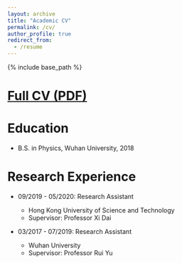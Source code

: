 ```yaml
---
layout: archive
title: "Academic CV"
permalink: /cv/
author_profile: true
redirect_from:
  - /resume
---
```


{% include base_path %}

[Full CV (PDF)](https://github.com/luokf/luokf.github.io/blob/master/files/CV_kfluo.pdf)
======

Education
======
* B.S. in Physics, Wuhan University, 2018

Research Experience
======
* 09/2019 - 05/2020: Research Assistant
  * Hong Kong University of Science and Technology
  * Supervisor: Professor Xi Dai

* 03/2017 - 07/2019: Research Assistant
  * Wuhan University
  * Supervisor: Professor Rui Yu